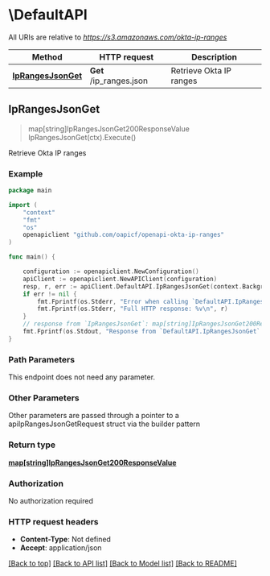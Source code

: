 # \DefaultAPI

All URIs are relative to *https://s3.amazonaws.com/okta-ip-ranges*

Method | HTTP request | Description
------------- | ------------- | -------------
[**IpRangesJsonGet**](DefaultAPI.md#IpRangesJsonGet) | **Get** /ip_ranges.json | Retrieve Okta IP ranges



## IpRangesJsonGet

> map[string]IpRangesJsonGet200ResponseValue IpRangesJsonGet(ctx).Execute()

Retrieve Okta IP ranges



### Example

```go
package main

import (
	"context"
	"fmt"
	"os"
	openapiclient "github.com/oapicf/openapi-okta-ip-ranges"
)

func main() {

	configuration := openapiclient.NewConfiguration()
	apiClient := openapiclient.NewAPIClient(configuration)
	resp, r, err := apiClient.DefaultAPI.IpRangesJsonGet(context.Background()).Execute()
	if err != nil {
		fmt.Fprintf(os.Stderr, "Error when calling `DefaultAPI.IpRangesJsonGet``: %v\n", err)
		fmt.Fprintf(os.Stderr, "Full HTTP response: %v\n", r)
	}
	// response from `IpRangesJsonGet`: map[string]IpRangesJsonGet200ResponseValue
	fmt.Fprintf(os.Stdout, "Response from `DefaultAPI.IpRangesJsonGet`: %v\n", resp)
}
```

### Path Parameters

This endpoint does not need any parameter.

### Other Parameters

Other parameters are passed through a pointer to a apiIpRangesJsonGetRequest struct via the builder pattern


### Return type

[**map[string]IpRangesJsonGet200ResponseValue**](IpRangesJsonGet200ResponseValue.md)

### Authorization

No authorization required

### HTTP request headers

- **Content-Type**: Not defined
- **Accept**: application/json

[[Back to top]](#) [[Back to API list]](../README.md#documentation-for-api-endpoints)
[[Back to Model list]](../README.md#documentation-for-models)
[[Back to README]](../README.md)

